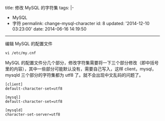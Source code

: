 title: 修改 MySQL 的字符集
tags: |-

- MySQL
- 字符
  permalink: change-mysql-character
  id: 8
  updated: '2014-12-10 03:23:00'
  date: 2014-06-16 14:19:50

---

编辑 MySQL 的配置文件

`vi /etc/my.cnf`

MySQL 的配置文件分几个部分，修改字符集需要将一下三个部分修改（即中括号里的内容），其中一些部分可能默认没有，需要自己写入，这样 client，mysql，mysqld 三个部分的字符集都为 utf8 了。就不会出现中文乱码的问题了。

```mysql
[client]
default-character-set=utf8

[mysql]
default-character-set=utf8

[mysqld]
character-set-server=utf8
```
